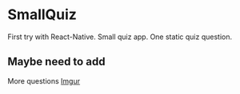 # SmallQuiz
First try with React-Native. Small quiz app.
One static quiz question. 

## Maybe need to add
More questions
[Imgur](https://i.imgur.com/Qkc1xol.png)
